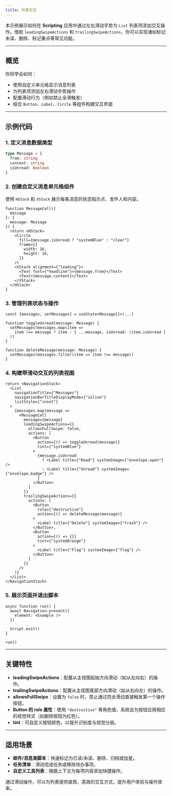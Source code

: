 ```yaml
---
title: 列表交互
---
```

本示例展示如何在 **Scripting** 应用中通过左右滑动手势为 `List` 列表项添加交互操作。借助 `leadingSwipeActions` 和 `trailingSwipeActions`，你可以实现诸如标记未读、删除、标记重点等常见功能。

---

## 概览

你将学会如何：

* 使用自定义单元格显示消息列表
* 为列表项添加左右滑动手势操作
* 配置滑动行为（例如禁止全滑触发）
* 结合 `Button`、`Label`、`Circle` 等组件构建交互界面

---

## 示例代码

### 1. 定义消息数据类型

```ts
type Message = {
  from: string
  content: string
  isUnread: boolean
}
```

### 2. 创建自定义消息单元格组件

使用 `HStack` 和 `VStack` 展示每条消息的状态指示点、发件人和内容。

```tsx
function MessageCell({
  message
}: {
  message: Message
}) {
  return <HStack>
    <Circle
      fill={message.isUnread ? "systemBlue" : "clear"}
      frame={{
        width: 16,
        height: 16,
      }}
    />
    <VStack alignment={"leading"}>
      <Text font={"headline"}>{message.from}</Text>
      <Text>{message.content}</Text>
    </VStack>
  </HStack>
}
```

### 3. 管理列表状态与操作

```tsx
const [messages, setMessages] = useState<Message[]>(...)

function toggleUnread(message: Message) {
  setMessages(messages.map(item =>
    item !== message ? item : { ...message, isUnread: !item.isUnread }
  ))
}

function deleteMessage(message: Message) {
  setMessages(messages.filter(item => item !== message))
}
```

### 4. 构建带滑动交互的列表视图

```tsx
return <NavigationStack>
  <List
    navigationTitle={"Messages"}
    navigationBarTitleDisplayMode={"inline"}
    listStyle={"inset"}
  >
    {messages.map(message =>
      <MessageCell
        message={message}
        leadingSwipeActions={{
          allowsFullSwipe: false,
          actions: [
            <Button
              action={() => toggleUnread(message)}
              tint={"systemBlue"}
            >
              {message.isUnread
                ? <Label title={"Read"} systemImage={"envelope.open"} />
                : <Label title={"Unread"} systemImage={"envelope.badge"} />
              }
            </Button>
          ]
        }}
        trailingSwipeActions={{
          actions: [
            <Button
              role={"destructive"}
              action={() => deleteMessage(message)}
            >
              <Label title={"Delete"} systemImage={"trash"} />
            </Button>,
            <Button
              action={() => {}}
              tint={"systemOrange"}
            >
              <Label title={"Flag"} systemImage={"flag"} />
            </Button>
          ]
        }}
      />
    )}
  </List>
</NavigationStack>
```

### 5. 展示页面并退出脚本

```tsx
async function run() {
  await Navigation.present({
    element: <Example />
  })

  Script.exit()
}

run()
```

---

## 关键特性

* **leadingSwipeActions**：配置从主视图起始方向滑动（如从左向右）的操作。
* **trailingSwipeActions**：配置从主视图尾部方向滑动（如从右向左）的操作。
* **allowsFullSwipe**：设置为 `false` 时，禁止通过完全滑动直接触发第一个操作按钮。
* **Button 的 role 属性**：使用 `"destructive"` 等角色值，系统会为按钮应用相应的视觉样式（如删除按钮为红色）。
* **tint**：可自定义按钮颜色，以提升识别度与视觉分层。

---

## 适用场景

* **邮件/消息类脚本**：快速标记为已读/未读、删除、归档或加星。
* **任务清单**：滑动完成任务或移除待办事项。
* **自定义工具列表**：根据上下文为每项内容添加快捷操作。

通过滑动操作，可以为列表提供直观、高效的交互方式，提升用户体验与操作效率。
